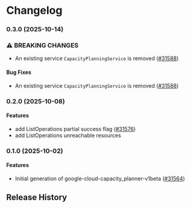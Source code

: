 # Changelog

### 0.3.0 (2025-10-14)

### ⚠ BREAKING CHANGES

* An existing service `CapacityPlanningService` is removed ([#31588](https://github.com/googleapis/google-cloud-ruby/issues/31588))

#### Bug Fixes

* An existing service `CapacityPlanningService` is removed ([#31588](https://github.com/googleapis/google-cloud-ruby/issues/31588)) 

### 0.2.0 (2025-10-08)

#### Features

* add ListOperations partial success flag ([#31576](https://github.com/googleapis/google-cloud-ruby/issues/31576)) 
* add ListOperations unreachable resources 

### 0.1.0 (2025-10-02)

#### Features

* Initial generation of google-cloud-capacity_planner-v1beta ([#31564](https://github.com/googleapis/google-cloud-ruby/issues/31564)) 

## Release History
